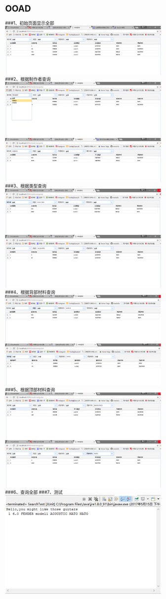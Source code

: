 ﻿# OOAD
###1、初始页面显示全部
![显示全部](image/initial.png) 
###2、根据制作者查询
![根据名称查询](image/builder1.png)   
![根据名称查询](image/builder2.png)  
###3、根据类型查询
![根据类型查询](image/type1.png) 
![根据类型查询](image/type2.png) 
###4、根据背部材料查询
![根据价格查询](image/backWood1.png) 
![根据价格查询](image/backWood2.png) 
###5、根据顶部材料查询
![根据价格查询](image/topWood1.png) 
![根据价格查询](image/topWood2.png) 
###6、查询全部
###7、测试
![根据价格查询](image/test.png)  
